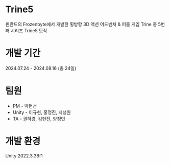 # Trine5
핀란드의 Frozenbyte에서 개발한 횡방향 3D 액션 어드벤처 & 퍼즐 게임 Trine 중 5번 째 시리즈 Trine5 모작
# 개발 기간
2024.07.24 - 2024.08.16 (총 24일)
# 팀원
- PM - 박현선
- Unity - 이규현, 홍명진, 지성원
- TA - 권하경, 김현진, 양정민
# 개발 환경
Unity 2022.3.38f1
